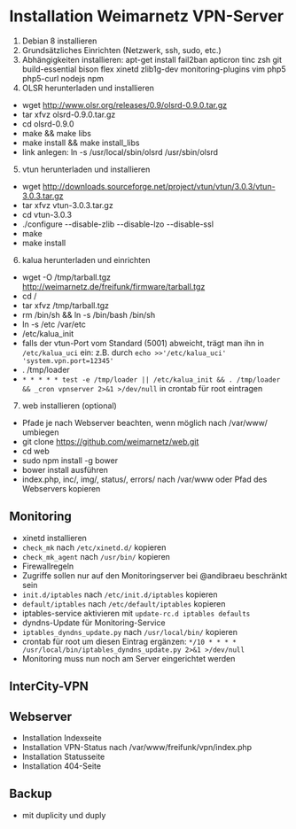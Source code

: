 # Installation Weimarnetz VPN-Server

1. Debian 8 installieren
2. Grundsätzliches Einrichten (Netzwerk, ssh, sudo, etc.)
3. Abhängigkeiten installieren: apt-get install fail2ban apticron tinc zsh git build-essential bison flex xinetd zlib1g-dev monitoring-plugins vim php5 php5-curl nodejs npm
4. OLSR herunterladen und installieren
 * wget http://www.olsr.org/releases/0.9/olsrd-0.9.0.tar.gz
 * tar xfvz olsrd-0.9.0.tar.gz
 * cd olsrd-0.9.0
 * make && make libs
 * make install && make install_libs
 * link anlegen: ln -s /usr/local/sbin/olsrd /usr/sbin/olsrd
5. vtun herunterladen und installieren
 * wget http://downloads.sourceforge.net/project/vtun/vtun/3.0.3/vtun-3.0.3.tar.gz
 * tar xfvz vtun-3.0.3.tar.gz
 * cd vtun-3.0.3
 * ./configure --disable-zlib --disable-lzo --disable-ssl
 * make
 * make install
6. kalua herunterladen und einrichten
 * wget -O /tmp/tarball.tgz http://weimarnetz.de/freifunk/firmware/tarball.tgz
 * cd /
 * tar xfvz /tmp/tarball.tgz
 * rm /bin/sh && ln -s /bin/bash /bin/sh
 * ln -s /etc /var/etc
 * /etc/kalua_init
 * falls der vtun-Port vom Standard (5001) abweicht, trägt man ihn in ```/etc/kalua_uci``` ein: z.B. durch ```echo >>'/etc/kalua_uci' 'system.vpn.port=12345'```
 * . /tmp/loader
 * ```* * * * * test -e /tmp/loader || /etc/kalua_init && . /tmp/loader && _cron vpnserver 2>&1 >/dev/null``` in crontab für root eintragen
7. web installieren (optional)
 * Pfade je nach Webserver beachten, wenn möglich nach /var/www/ umbiegen
 * git clone https://github.com/weimarnetz/web.git
 * cd web
 * sudo npm install -g bower
 * bower install ausführen
 * index.php, inc/, img/, status/, errors/ nach /var/www oder Pfad des Webservers kopieren


Monitoring
----------
* xinetd installieren 
 * ```check_mk``` nach ```/etc/xinetd.d/``` kopieren
 * ```check_mk_agent``` nach ```/usr/bin/``` kopieren
* Firewallregeln
 * Zugriffe sollen nur auf den Monitoringserver bei @andibraeu beschränkt sein
 * ```init.d/iptables``` nach ```/etc/init.d/iptables``` kopieren
 * ```default/iptables``` nach ```/etc/default/iptables``` kopieren
 * iptables-service aktivieren mit ```update-rc.d iptables defaults```
* dyndns-Update für Monitoring-Service
 * ```iptables_dyndns_update.py``` nach ```/usr/local/bin/``` kopieren
 * crontab für root um diesen Eintrag ergänzen: ```*/10 * * * * /usr/local/bin/iptables_dyndns_update.py 2>&1 >/dev/null```
* Monitoring muss nun noch am Server eingerichtet werden

InterCity-VPN
-------------


Webserver
---------
* Installation Indexseite
* Installation VPN-Status nach /var/www/freifunk/vpn/index.php
* Installation Statusseite
* Installation 404-Seite

Backup
------
* mit duplicity und duply
